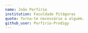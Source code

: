 ```yaml
---
name: João Porfirio
institution: Faculdade Pitágoras
quote: Torna-te necessário a alguém.
github_user: Porfirio-Prodigy
---
```

